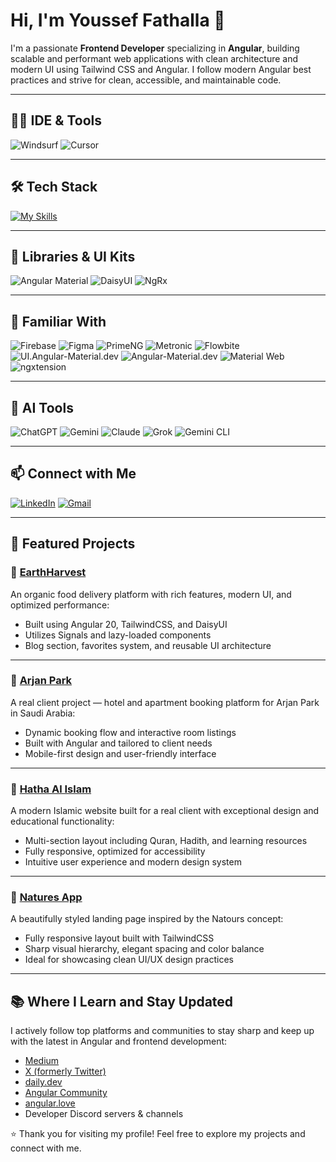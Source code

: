 # Hi, I'm Youssef Fathalla 👋

I'm a passionate **Frontend Developer** specializing in **Angular**, building scalable and performant web applications with clean architecture and modern UI using Tailwind CSS and Angular. I follow modern Angular best practices and strive for clean, accessible, and maintainable code.

---

## 🧑‍💻 IDE & Tools

![Windsurf](https://img.shields.io/badge/Windsurf-white?style=for-the-badge&logoColor=black)
![Cursor](https://img.shields.io/badge/Cursor-1A1A1A?style=for-the-badge&logo=cursor&logoColor=white)

---

## 🛠️ Tech Stack

[![My Skills](https://skillicons.dev/icons?i=html,css,js,ts,bootstrap,sass,angular,tailwindcss,rxjs,github,vscode,discord)](https://skillicons.dev)

---

## 🧰 Libraries & UI Kits

![Angular Material](https://img.shields.io/badge/Angular_Material-B3E5FC?style=for-the-badge&logo=angular&logoColor=0D47A1)
![DaisyUI](https://img.shields.io/badge/DaisyUI-FACC15?style=for-the-badge&logo=tailwindcss&logoColor=black)
![NgRx](https://img.shields.io/badge/NgRx-5E1F81?style=for-the-badge&logo=redux&logoColor=white)

---

## 🧠 Familiar With

![Firebase](https://img.shields.io/badge/Firebase-ffca28?style=for-the-badge&logo=firebase&logoColor=black)
![Figma](https://img.shields.io/badge/Figma-F24E1E?style=for-the-badge&logo=figma&logoColor=white)
![PrimeNG](https://img.shields.io/badge/PrimeNG-FF0000?style=for-the-badge&logoColor=white)
![Metronic](https://img.shields.io/badge/Metronic-FF6B6B?style=for-the-badge&logoColor=white)
![Flowbite](https://img.shields.io/badge/Flowbite-FF0000?style=for-the-badge&logo=tailwindcss&logoColor=black)
![UI.Angular-Material.dev](https://img.shields.io/badge/ui.angular--material.dev-D1C4E9?style=for-the-badge&logoColor=6A1B9A)
![Angular-Material.dev](https://img.shields.io/badge/angular--material.dev-006CFF?style=for-the-badge)
![Material Web](https://img.shields.io/badge/Material_Web-D1C4E9?style=for-the-badge&logoColor=6A1B9A)
![ngxtension](https://img.shields.io/badge/ngxtension-3C64B1?style=for-the-badge)

---

## 🤖 AI Tools

![ChatGPT](https://img.shields.io/badge/ChatGPT-10A37F?style=for-the-badge&logo=openai&logoColor=white)
![Gemini](https://img.shields.io/badge/Gemini-4285F4?style=for-the-badge&logo=google&logoColor=white)
![Claude](https://img.shields.io/badge/Claude-FFA64D?style=for-the-badge&logoColor=white)
![Grok](https://img.shields.io/badge/Grok-000000?style=for-the-badge&logoColor=white)
![Gemini CLI](https://img.shields.io/badge/Gemini_CLI-34A853?style=for-the-badge&logo=google&logoColor=white)

---

## 📫 Connect with Me

[![LinkedIn](https://img.shields.io/badge/LinkedIn-0077B5?style=for-the-badge&logo=linkedin&logoColor=white)](https://www.linkedin.com/in/YOUR_LINKEDIN_USERNAME)
[![Gmail](https://img.shields.io/badge/Gmail-D14836?style=for-the-badge&logo=gmail&logoColor=white)](mailto:YOUR_EMAIL@gmail.com)

---

## 🌟 Featured Projects

### 🌿 [EarthHarvest](https://earth-harvest.vercel.app/)
An organic food delivery platform with rich features, modern UI, and optimized performance:
- Built using Angular 20, TailwindCSS, and DaisyUI
- Utilizes Signals and lazy-loaded components
- Blog section, favorites system, and reusable UI architecture

---

### 🏨 [Arjan Park](https://arjanpark.sa/)
A real client project — hotel and apartment booking platform for Arjan Park in Saudi Arabia:
- Dynamic booking flow and interactive room listings
- Built with Angular and tailored to client needs
- Mobile-first design and user-friendly interface

---

### 🕌 [Hatha Al Islam](https://hatha-alislam.net/)
A modern Islamic website built for a real client with exceptional design and educational functionality:
- Multi-section layout including Quran, Hadith, and learning resources
- Fully responsive, optimized for accessibility
- Intuitive user experience and modern design system

---

### 🌱 [Natures App](https://natures-app.vercel.app/)
A beautifully styled landing page inspired by the Natours concept:
- Fully responsive layout built with TailwindCSS
- Sharp visual hierarchy, elegant spacing and color balance
- Ideal for showcasing clean UI/UX design practices

---

## 📚 Where I Learn and Stay Updated

I actively follow top platforms and communities to stay sharp and keep up with the latest in Angular and frontend development:

- [Medium](https://medium.com)
- [X (formerly Twitter)](https://x.com)
- [daily.dev](https://daily.dev)
- [Angular Community](https://angular.io/community)
- [angular.love](https://angular.love)
- Developer Discord servers & channels

⭐️ Thank you for visiting my profile! Feel free to explore my projects and connect with me.
